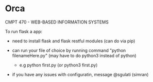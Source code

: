 # Orca

CMPT 470 - WEB-BASED INFORMATION SYSTEMS 

To run flask a app: 
- need to install flask and flask restful modules (can do via pip)
- can run your file of choice by running command "python filenameHere.py" (may have to do python3 instead of python)
  - e.g python first.py (or python3 first.py)

- if you have any issues with configuratin, message @sgulati (simran)